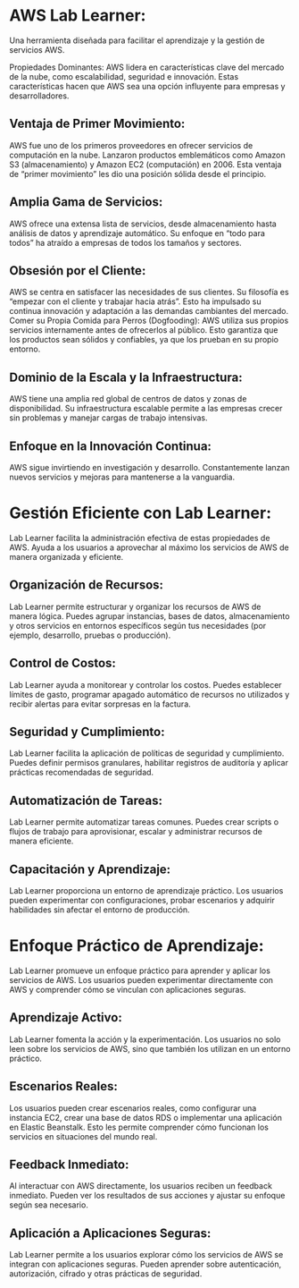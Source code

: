 # AWS Lab Learner: 
Una herramienta diseñada para facilitar el aprendizaje y la gestión de servicios AWS.

Propiedades Dominantes:
AWS lidera en características clave del mercado de la nube, como escalabilidad, seguridad e innovación.
Estas características hacen que AWS sea una opción influyente para empresas y desarrolladores.
## Ventaja de Primer Movimiento:
AWS fue uno de los primeros proveedores en ofrecer servicios de computación en la nube.
Lanzaron productos emblemáticos como Amazon S3 (almacenamiento) y Amazon EC2 (computación) en 2006.
Esta ventaja de “primer movimiento” les dio una posición sólida desde el principio.
## Amplia Gama de Servicios:
AWS ofrece una extensa lista de servicios, desde almacenamiento hasta análisis de datos y aprendizaje automático.
Su enfoque en “todo para todos” ha atraído a empresas de todos los tamaños y sectores.
## Obsesión por el Cliente:
AWS se centra en satisfacer las necesidades de sus clientes.
Su filosofía es “empezar con el cliente y trabajar hacia atrás”.
Esto ha impulsado su continua innovación y adaptación a las demandas cambiantes del mercado.
Comer su Propia Comida para Perros (Dogfooding):
AWS utiliza sus propios servicios internamente antes de ofrecerlos al público.
Esto garantiza que los productos sean sólidos y confiables, ya que los prueban en su propio entorno.
## Dominio de la Escala y la Infraestructura:
AWS tiene una amplia red global de centros de datos y zonas de disponibilidad.
Su infraestructura escalable permite a las empresas crecer sin problemas y manejar cargas de trabajo intensivas.
## Enfoque en la Innovación Continua:
AWS sigue invirtiendo en investigación y desarrollo.
Constantemente lanzan nuevos servicios y mejoras para mantenerse a la vanguardia.
# Gestión Eficiente con Lab Learner:

Lab Learner facilita la administración efectiva de estas propiedades de AWS.
Ayuda a los usuarios a aprovechar al máximo los servicios de AWS de manera organizada y eficiente.

## Organización de Recursos:
Lab Learner permite estructurar y organizar los recursos de AWS de manera lógica.
Puedes agrupar instancias, bases de datos, almacenamiento y otros servicios en entornos específicos según tus necesidades (por ejemplo, desarrollo, pruebas o producción).
## Control de Costos:
Lab Learner ayuda a monitorear y controlar los costos.
Puedes establecer límites de gasto, programar apagado automático de recursos no utilizados y recibir alertas para evitar sorpresas en la factura.
## Seguridad y Cumplimiento:
Lab Learner facilita la aplicación de políticas de seguridad y cumplimiento.
Puedes definir permisos granulares, habilitar registros de auditoría y aplicar prácticas recomendadas de seguridad.
## Automatización de Tareas:
Lab Learner permite automatizar tareas comunes.
Puedes crear scripts o flujos de trabajo para aprovisionar, escalar y administrar recursos de manera eficiente.
## Capacitación y Aprendizaje:
Lab Learner proporciona un entorno de aprendizaje práctico.
Los usuarios pueden experimentar con configuraciones, probar escenarios y adquirir habilidades sin afectar el entorno de producción.

# Enfoque Práctico de Aprendizaje:
Lab Learner promueve un enfoque práctico para aprender y aplicar los servicios de AWS.
Los usuarios pueden experimentar directamente con AWS y comprender cómo se vinculan con aplicaciones seguras.

## Aprendizaje Activo:
Lab Learner fomenta la acción y la experimentación.
Los usuarios no solo leen sobre los servicios de AWS, sino que también los utilizan en un entorno práctico.
## Escenarios Reales:
Los usuarios pueden crear escenarios reales, como configurar una instancia EC2, crear una base de datos RDS o implementar una aplicación en Elastic Beanstalk.
Esto les permite comprender cómo funcionan los servicios en situaciones del mundo real.
## Feedback Inmediato:
Al interactuar con AWS directamente, los usuarios reciben un feedback inmediato.
Pueden ver los resultados de sus acciones y ajustar su enfoque según sea necesario.
## Aplicación a Aplicaciones Seguras:
Lab Learner permite a los usuarios explorar cómo los servicios de AWS se integran con aplicaciones seguras.
Pueden aprender sobre autenticación, autorización, cifrado y otras prácticas de seguridad.
